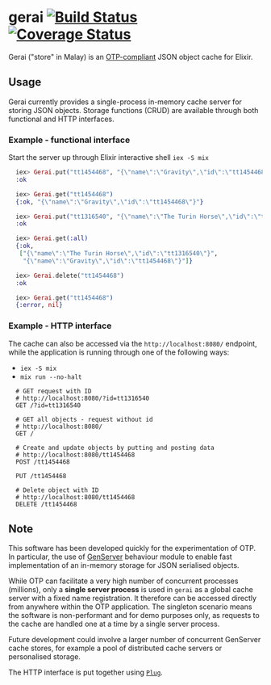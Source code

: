 # gerai [![Build Status](https://travis-ci.org/boonious/gerai.svg?branch=master)](https://travis-ci.org/boonious/gerai) [![Coverage Status](https://coveralls.io/repos/github/boonious/gerai/badge.svg)](https://coveralls.io/github/boonious/gerai)

Gerai ("store" in Malay) is an [OTP-compliant](http://blog.plataformatec.com.br/2018/04/elixir-processes-and-this-thing-called-otp/) JSON object cache for Elixir.

## Usage

Gerai currently provides a single-process in-memory cache server for storing JSON objects.
Storage functions (CRUD) are available through both functional and HTTP interfaces.

### Example - functional interface

Start the server up through Elixir interactive shell `iex -S mix`

```elixir
  iex> Gerai.put("tt1454468", "{\"name\":\"Gravity\",\"id\":\"tt1454468\"}")
  :ok

  iex> Gerai.get("tt1454468")
  {:ok, "{\"name\":\"Gravity\",\"id\":\"tt1454468\"}"}

  iex> Gerai.put("tt1316540", "{\"name\":\"The Turin Horse\",\"id\":\"tt1316540\"}")
  :ok

  iex> Gerai.get(:all)
  {:ok,
   ["{\"name\":\"The Turin Horse\",\"id\":\"tt1316540\"}",
    "{\"name\":\"Gravity\",\"id\":\"tt1454468\"}"]}

  iex> Gerai.delete("tt1454468")
  :ok

  iex> Gerai.get("tt1454468")
  {:error, nil}
```
### Example - HTTP interface

The cache can also be accessed via the `http://localhost:8080/` endpoint, while the application
is running through one of the following ways:

 - `iex -S mix`
 - `mix run --no-halt`

```
  # GET request with ID
  # http://localhost:8080/?id=tt1316540
  GET /?id=tt1316540

  # GET all objects - request without id
  # http://localhost:8080/
  GET /

  # Create and update objects by putting and posting data
  # http://localhost:8080/tt1454468
  POST /tt1454468

  PUT /tt1454468

  # Delete object with ID
  # http://localhost:8080/tt1454468
  DELETE /tt1454468
```

## Note

This software has been developed quickly for the experimentation of OTP.
In particular, the use of [GenServer](https://hexdocs.pm/elixir/GenServer.html) behaviour module
to enable fast implementation of an in-memory storage for JSON serialised objects. 

While OTP can facilitate a very high number of concurrent processes (millions),
only a **single server process** is used in `gerai` as a global cache server with a fixed name
registration. It therefore can be accessed directly from anywhere within the OTP application. The singleton
scenario means the software is non-performant and for demo purposes only, as requests to the cache are handled
one at a time by a single server process.

Future development could involve a larger number of concurrent GenServer cache stores, for example 
a pool of distributed cache servers or personalised storage.

The HTTP interface is put together using [`Plug`](https://github.com/elixir-plug/plug).

